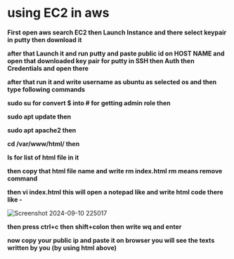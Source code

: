 # using EC2 in aws

**First open aws search EC2 then Launch Instance and there select keypair in putty then download it**

**after that Launch it and run putty and paste public id on HOST NAME and open that downloaded key pair for putty in SSH then Auth then Credentials and open there**

**after that run it and write username as ubuntu as selected os and then type following commands**

**sudo su for convert $ into # for getting admin role then**

**sudo apt update  then**

**sudo apt apache2 then**

**cd /var/www/html/   then**

**ls  for list of html file in it**

**then copy that html file name and write rm index.html      rm means remove command**

**then vi index.html this will open a notepad like and write html code there like -**

![Screenshot 2024-09-10 225017](https://github.com/user-attachments/assets/ae2e7ceb-b9e6-4f82-a7ff-80b2bc47861c)




**then press ctrl+c then shift+colon then write wq and enter**

**now copy your public ip and paste it on browser you will see the texts written by you (by using html above)**
